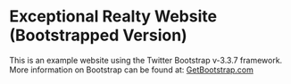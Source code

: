# Exceptional Realty Website (Bootstrapped Version)

This is an example website using the Twitter Bootstrap v-3.3.7 framework.
More information on Bootstrap can be found at:
[GetBootstrap.com](http://getbootstrap.com)
